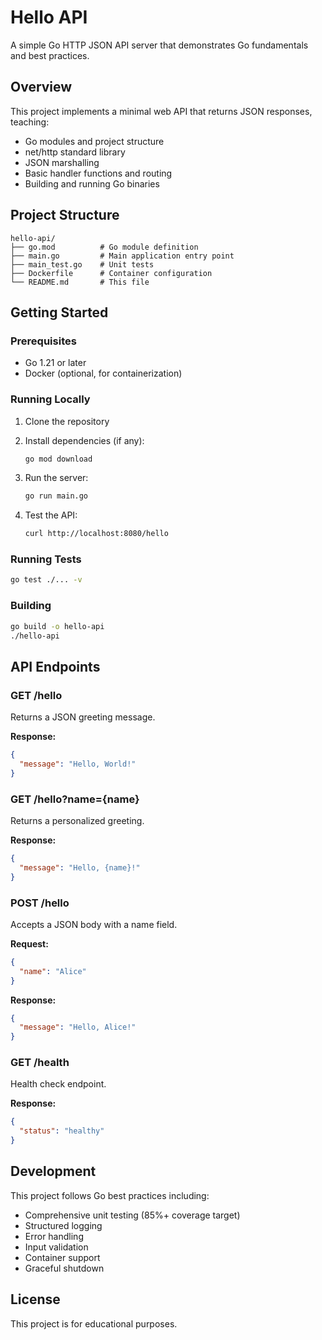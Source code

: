 # Hello API

A simple Go HTTP JSON API server that demonstrates Go fundamentals and best practices.

## Overview

This project implements a minimal web API that returns JSON responses, teaching:
- Go modules and project structure
- net/http standard library
- JSON marshalling
- Basic handler functions and routing
- Building and running Go binaries

## Project Structure

```
hello-api/
├── go.mod          # Go module definition
├── main.go         # Main application entry point
├── main_test.go    # Unit tests
├── Dockerfile      # Container configuration
└── README.md       # This file
```

## Getting Started

### Prerequisites

- Go 1.21 or later
- Docker (optional, for containerization)

### Running Locally

1. Clone the repository
2. Install dependencies (if any):
   ```bash
   go mod download
   ```

3. Run the server:
   ```bash
   go run main.go
   ```

4. Test the API:
   ```bash
   curl http://localhost:8080/hello
   ```

### Running Tests

```bash
go test ./... -v
```

### Building

```bash
go build -o hello-api
./hello-api
```

## API Endpoints

### GET /hello
Returns a JSON greeting message.

**Response:**
```json
{
  "message": "Hello, World!"
}
```

### GET /hello?name={name}
Returns a personalized greeting.

**Response:**
```json
{
  "message": "Hello, {name}!"
}
```

### POST /hello
Accepts a JSON body with a name field.

**Request:**
```json
{
  "name": "Alice"
}
```

**Response:**
```json
{
  "message": "Hello, Alice!"
}
```

### GET /health
Health check endpoint.

**Response:**
```json
{
  "status": "healthy"
}
```

## Development

This project follows Go best practices including:
- Comprehensive unit testing (85%+ coverage target)
- Structured logging
- Error handling
- Input validation
- Container support
- Graceful shutdown

## License

This project is for educational purposes.